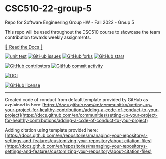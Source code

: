 # CSC510-22-group-5

Repo for Software Engineering Group HW - Fall 2022 - Group 5

This repo will be used throughout the CSC510 course to showcase the team contribution towards weekly assignments.

[📄 Read the Docs 📄](https://salmon-water-0471c8d0f.1.azurestaticapps.net)

[![unit test](https://github.com/alunavat/CSC510-22-group-5/actions/workflows/unit-test.yml/badge.svg)](https://github.com/alunavat/CSC510-22-group-5/actions/workflows/unit-test.yml)
[![GitHub issues](https://img.shields.io/github/issues/alunavat/CSC510-22-group-5)](https://github.com/alunavat/CSC510-22-group-5/issues)
[![GitHub forks](https://img.shields.io/github/forks/alunavat/CSC510-22-group-5)](https://github.com/alunavat/CSC510-22-group-5/network)
[![GitHub stars](https://img.shields.io/github/stars/alunavat/CSC510-22-group-5)](https://github.com/alunavat/CSC510-22-group-5/stargazers)

<!--- ![GitHub repo file count](https://img.shields.io/github/directory-file-count/alunavat/CSC510-22-group-5) 
![GitHub code size in bytes](https://img.shields.io/github/languages/code-size/alunavat/CSC510-22-group-5) -->

[![GitHub contributors](https://img.shields.io/github/contributors/alunavat/CSC510-22-group-5)](https://github.com/alunavat/CSC510-22-group-5/graphs/contributors)
[![GitHub commit activity](https://img.shields.io/github/commit-activity/m/alunavat/CSC510-22-group-5)](https://github.com/alunavat/CSC510-22-group-5/graphs/commit-activity)

<!--- ![GitHub language count](https://img.shields.io/github/languages/count/alunavat/CSC510-22-group-5) -->

[![DOI](https://zenodo.org/badge/527830891.svg)](https://zenodo.org/badge/latestdoi/527830891)

[![GitHub license](https://img.shields.io/github/license/alunavat/CSC510-22-group-5)](https://github.com/alunavat/CSC510-22-group-5/blob/main/LICENSE)

---

Created code of conduct from default template provided by GitHub as explained in here: [https://docs.github.com/en/communities/setting-up-your-project-for-healthy-contributions/adding-a-code-of-conduct-to-your-project](https://docs.github.com/en/communities/setting-up-your-project-for-healthy-contributions/adding-a-code-of-conduct-to-your-project)

Adding citation using template provided here: [https://docs.github.com/en/repositories/managing-your-repositorys-settings-and-features/customizing-your-repository/about-citation-files](https://docs.github.com/en/repositories/managing-your-repositorys-settings-and-features/customizing-your-repository/about-citation-files)
